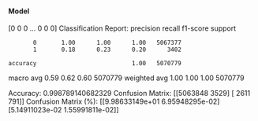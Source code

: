 #### Model
[0 0 0 ... 0 0 0]
Classification Report:
              precision    recall  f1-score   support

           0       1.00      1.00      1.00   5067377
           1       0.18      0.23      0.20      3402

    accuracy                           1.00   5070779
   macro avg       0.59      0.62      0.60   5070779
weighted avg       1.00      1.00      1.00   5070779

Accuracy: 0.998789140682329
Confusion Matrix:
[[5063848    3529]
 [   2611     791]]
Confusion Matrix (%):
[[9.98633149e+01 6.95948295e-02]
 [5.14911023e-02 1.55991811e-02]]
